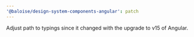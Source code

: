 ```yaml
---
'@baloise/design-system-components-angular': patch
---
```


Adjust path to typings since it changed with the upgrade to v15 of Angular.
